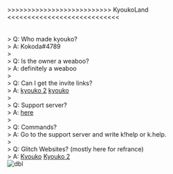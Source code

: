 









<br>>>>>>>>>>>>>>>>>>>>>>>>>>> KyoukoLand <<<<<<<<<<<<<<<<<<<<<<<<<<<<
<br>
<br>
<br>> Q: Who made kyouko? 
<br>> A: Kokoda#4789
<br>>
<br>> Q: Is the owner a weaboo?
<br>> A: definitely a weaboo
<br>>
<br>> Q: Can I get the invite links?
<br>> A: [kyouko 2](https://discordapp.com/api/oauth2/authorize?client_id=436093947358740480&permissions=8&scope=bot) [kyouko](https://nyaaa.tk/go?link=https://bit.ly/2DcCwmq)
<br>>
<br>> Q: Support server?
<br>> A: [here](https://nyaaa.tk/go?link=https://discord.gg/DbFeAuj)
<br>>
<br>> Q: Commands?
<br>> A: Go to the support server and write k!help or k.help.
<br>>
<br>> Q: Glitch Websites?  (mostly here for refrance)
<br>> A: [Kyouko](https://nyaaa.tk/go?link=https://kyoukoos.glitch.me)  [Kyouko 2](https://nyaaa.tk/go?link=https://kyoukooz.glitch.me) 
<br>![dbl](https://discordbots.org/api/widget/493708199447363584.svg?usernamecolor=FFFFFF&topcolor=000000)


